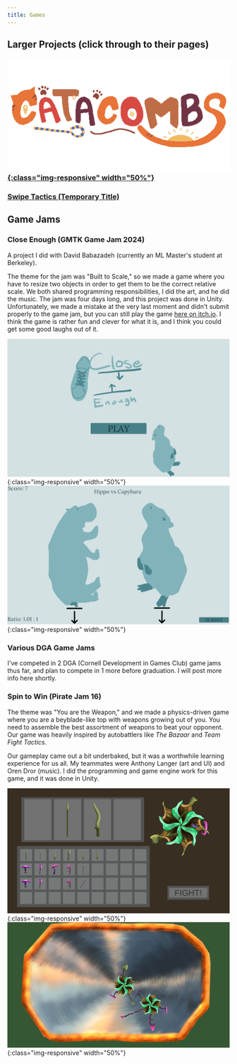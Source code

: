```yaml
---
title: Games
---
```

## Larger Projects (click through to their pages)
### [![Catacombs](/assets/catacombs.png){:class="img-responsive" width="50%"}](https://lwdaniels.github.io/games/catacombs/)
### [Swipe Tactics (Temporary Title)](https://lwdaniels.github.io/games/swipe-tactics)

## Game Jams
### Close Enough (GMTK Game Jam 2024)
A project I did with David Babazadeh (currently an ML Master's student at Berkeley).

The theme for the jam was "Built to Scale," so we made a game where you have to resize two objects in order to get them to be the correct relative scale. We both shared programming responsibilities, I did the art, and he did the music. The jam was four days long, and this project was done in Unity. Unfortunately, we made a mistake at the very last moment and didn't submit properly to the game jam, but you can still play the game [here on itch.io](https://summedup.itch.io/close-enough). I think the game is rather fun and clever for what it is, and I think you could get some good laughs out of it.


![close_enough_title_screen](/assets/close_enough_title.png){:class="img-responsive" width="50%"}
![close_enough_hippo_v_capybara](/assets/close_enough_round_2.png){:class="img-responsive" width="50%"}
### Various DGA Game Jams
I've competed in 2 DGA (Cornell Development in Games Club) game jams thus far, and plan to compete in 1 more before graduation. I will post more info here shortly.
### Spin to Win (Pirate Jam 16)
The theme was "You are the Weapon," and we made a physics-driven game where you are a beyblade-like top with weapons growing out of you. You need to assemble the best assortment of weapons to beat your opponent. Our game was heavily inspired by autobattlers like *The Bazaar* and *Team Fight Tactics*.

Our gameplay came out a bit underbaked, but it was a worthwhile learning experience for us all. My teammates were Anthony Langer (art and UI) and Oren Dror (music). I did the programming and game engine work for this game, and it was done in Unity.

![spin_to_win_menu](/assets/spin_to_win_menu.png){:class="img-responsive" width="50%"}
![spin_to_win_gameplay](/assets/spin_to_win_gameplay.png){:class="img-responsive" width="50%"}

